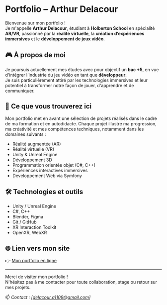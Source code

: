 # Portfolio – Arthur Delacour

Bienvenue sur mon portfolio !  
Je m'appelle **Arthur Delacour**, étudiant à **Holberton School** en spécialité **AR/VR**, passionné par la **réalité virtuelle**, la **création d’expériences immersives** et le **développement de jeux vidéo**.

## 🎮 À propos de moi

Je poursuis actuellement mes études avec pour objectif un **bac +5**, en vue d'intégrer l'industrie du jeu vidéo en tant que **développeur**.  
Je suis particulièrement attiré par les technologies immersives et leur potentiel à transformer notre façon de jouer, d'apprendre et de communiquer.

## 🚀 Ce que vous trouverez ici

Mon portfolio met en avant une sélection de projets réalisés dans le cadre de ma formation et en autodidacte. Chaque projet illustre ma progression, ma créativité et mes compétences techniques, notamment dans les domaines suivants :

- Réalité augmentée (AR)
- Réalité virtuelle (VR)
- Unity & Unreal Engine
- Développement 3D
- Programmation orientée objet (C#, C++)
- Expériences interactives immersives
- Developpement Web via Symfony

## 🛠️ Technologies et outils

- Unity / Unreal Engine
- C#, C++
- Blender, Figma
- Git / GitHub
- XR Interaction Toolkit
- OpenXR, WebXR

## 🌐 Lien vers mon site

👉 [Mon portfolio en ligne](https://arthurdelacour.alwaysdata.net/)

---

Merci de visiter mon portfolio !  
N'hésitez pas à me contacter pour toute collaboration, stage ou retour sur mes projets.

📫 *Contact : [delacour.a1109@gmail.com]*
